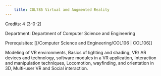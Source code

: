 ```yaml
---
    title: COL785 Virtual and Augmented Reality
---
```

Credits: 4 (3-0-2)

Department: Department of Computer Science and Engineering

Prerequisites: [[/Computer Science and Engineering/COL106 | COL106]]

Modeling of VR environments, Basics of lighting and shading, VR/ AR devices and technology, software modules in a VR application, Interaction and manipulation techniques, Locomotion, wayfinding, and orientation in 3D, Multi-user VR and Social interaction.